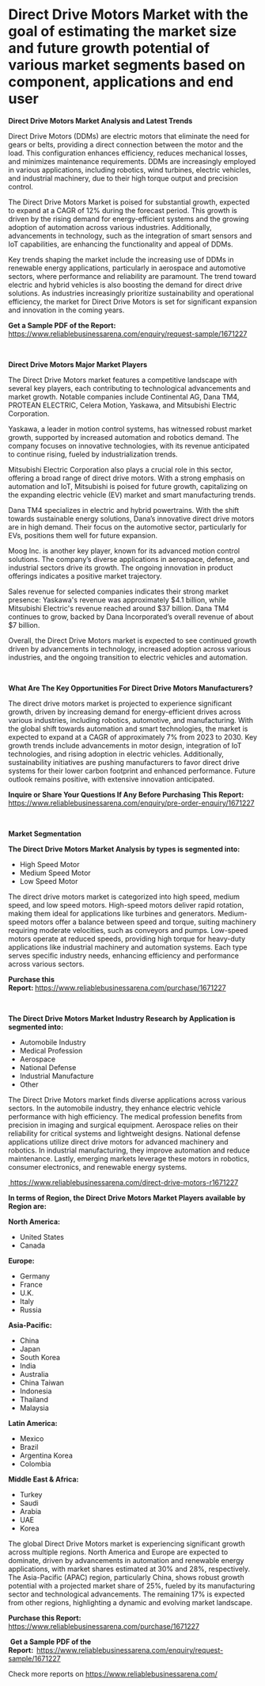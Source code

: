 <p><h1>Direct Drive Motors Market with the goal of estimating the market size and future growth potential of various market segments based on component, applications and end user</h1></p><p><strong>Direct Drive Motors Market Analysis and Latest Trends</strong></p>
<p><p>Direct Drive Motors (DDMs) are electric motors that eliminate the need for gears or belts, providing a direct connection between the motor and the load. This configuration enhances efficiency, reduces mechanical losses, and minimizes maintenance requirements. DDMs are increasingly employed in various applications, including robotics, wind turbines, electric vehicles, and industrial machinery, due to their high torque output and precision control.</p><p>The Direct Drive Motors Market is poised for substantial growth, expected to expand at a CAGR of 12% during the forecast period. This growth is driven by the rising demand for energy-efficient systems and the growing adoption of automation across various industries. Additionally, advancements in technology, such as the integration of smart sensors and IoT capabilities, are enhancing the functionality and appeal of DDMs.</p><p>Key trends shaping the market include the increasing use of DDMs in renewable energy applications, particularly in aerospace and automotive sectors, where performance and reliability are paramount. The trend toward electric and hybrid vehicles is also boosting the demand for direct drive solutions. As industries increasingly prioritize sustainability and operational efficiency, the market for Direct Drive Motors is set for significant expansion and innovation in the coming years.</p></p>
<p><strong>Get a Sample PDF of the Report:&nbsp;</strong> <a href="https://www.reliablebusinessarena.com/enquiry/request-sample/1671227?utm_campaign=2343&utm_medium=2&utm_source=Github&utm_content=ia&utm_term=16022025&utm_id=direct-drive-motors">https://www.reliablebusinessarena.com/enquiry/request-sample/1671227</a></p>
<p>&nbsp;</p>
<p><strong>Direct Drive Motors Major Market Players</strong></p>
<p><p>The Direct Drive Motors market features a competitive landscape with several key players, each contributing to technological advancements and market growth. Notable companies include Continental AG, Dana TM4, PROTEAN ELECTRIC, Celera Motion, Yaskawa, and Mitsubishi Electric Corporation.</p><p>Yaskawa, a leader in motion control systems, has witnessed robust market growth, supported by increased automation and robotics demand. The company focuses on innovative technologies, with its revenue anticipated to continue rising, fueled by industrialization trends.</p><p>Mitsubishi Electric Corporation also plays a crucial role in this sector, offering a broad range of direct drive motors. With a strong emphasis on automation and IoT, Mitsubishi is poised for future growth, capitalizing on the expanding electric vehicle (EV) market and smart manufacturing trends.</p><p>Dana TM4 specializes in electric and hybrid powertrains. With the shift towards sustainable energy solutions, Dana’s innovative direct drive motors are in high demand. Their focus on the automotive sector, particularly for EVs, positions them well for future expansion.</p><p>Moog Inc. is another key player, known for its advanced motion control solutions. The company’s diverse applications in aerospace, defense, and industrial sectors drive its growth. The ongoing innovation in product offerings indicates a positive market trajectory.</p><p>Sales revenue for selected companies indicates their strong market presence: Yaskawa's revenue was approximately $4.1 billion, while Mitsubishi Electric's revenue reached around $37 billion. Dana TM4 continues to grow, backed by Dana Incorporated’s overall revenue of about $7 billion. </p><p>Overall, the Direct Drive Motors market is expected to see continued growth driven by advancements in technology, increased adoption across various industries, and the ongoing transition to electric vehicles and automation.</p></p>
<p>&nbsp;</p>
<p><strong>What Are The Key Opportunities For Direct Drive Motors Manufacturers?</strong></p>
<p><p>The direct drive motors market is projected to experience significant growth, driven by increasing demand for energy-efficient drives across various industries, including robotics, automotive, and manufacturing. With the global shift towards automation and smart technologies, the market is expected to expand at a CAGR of approximately 7% from 2023 to 2030. Key growth trends include advancements in motor design, integration of IoT technologies, and rising adoption in electric vehicles. Additionally, sustainability initiatives are pushing manufacturers to favor direct drive systems for their lower carbon footprint and enhanced performance. Future outlook remains positive, with extensive innovation anticipated.</p></p>
<p><strong>Inquire or Share Your Questions If Any Before Purchasing This Report:</strong> <a href="https://www.reliablebusinessarena.com/enquiry/pre-order-enquiry/1671227?utm_campaign=2343&utm_medium=2&utm_source=Github&utm_content=ia&utm_term=16022025&utm_id=direct-drive-motors">https://www.reliablebusinessarena.com/enquiry/pre-order-enquiry/1671227</a></p>
<p>&nbsp;</p>
<p><strong>Market Segmentation</strong></p>
<p><strong>The Direct Drive Motors Market Analysis by types is segmented into:</strong></p>
<p><ul><li>High Speed Motor</li><li>Medium Speed Motor</li><li>Low Speed Motor</li></ul></p>
<p><p>The direct drive motors market is categorized into high speed, medium speed, and low speed motors. High-speed motors deliver rapid rotation, making them ideal for applications like turbines and generators. Medium-speed motors offer a balance between speed and torque, suiting machinery requiring moderate velocities, such as conveyors and pumps. Low-speed motors operate at reduced speeds, providing high torque for heavy-duty applications like industrial machinery and automation systems. Each type serves specific industry needs, enhancing efficiency and performance across various sectors.</p></p>
<p><strong>Purchase this Report:&nbsp;</strong><a href="https://www.reliablebusinessarena.com/purchase/1671227?utm_campaign=2343&utm_medium=2&utm_source=Github&utm_content=ia&utm_term=16022025&utm_id=direct-drive-motors">https://www.reliablebusinessarena.com/purchase/1671227</a></p>
<p>&nbsp;</p>
<p><strong>The Direct Drive Motors Market Industry Research by Application is segmented into:</strong></p>
<p><ul><li>Automobile Industry</li><li>Medical Profession</li><li>Aerospace</li><li>National Defense</li><li>Industrial Manufacture</li><li>Other</li></ul></p>
<p><p>The Direct Drive Motors market finds diverse applications across various sectors. In the automobile industry, they enhance electric vehicle performance with high efficiency. The medical profession benefits from precision in imaging and surgical equipment. Aerospace relies on their reliability for critical systems and lightweight designs. National defense applications utilize direct drive motors for advanced machinery and robotics. In industrial manufacturing, they improve automation and reduce maintenance. Lastly, emerging markets leverage these motors in robotics, consumer electronics, and renewable energy systems.</p></p>
<p><a href="https://www.reliablebusinessarena.com/direct-drive-motors-r1671227?utm_campaign=2343&utm_medium=2&utm_source=Github&utm_content=ia&utm_term=16022025&utm_id=direct-drive-motors">&nbsp;https://www.reliablebusinessarena.com/direct-drive-motors-r1671227</a></p>
<p><strong>In terms of Region, the Direct Drive Motors Market Players available by Region are:</strong></p>
<p>
    <p> <strong> North America: </strong>
        <ul>
            <li>United States</li>
            <li>Canada</li>
        </ul>
        </p> 
    <p> <strong> Europe: </strong>
        <ul>
            <li>Germany</li>
            <li>France</li>
            <li>U.K.</li>
            <li>Italy</li>
            <li>Russia</li>
        </ul>
        </p> 
    <p> <strong> Asia-Pacific: </strong>
        <ul>
            <li>China</li>
            <li>Japan</li>
            <li>South Korea</li>
            <li>India</li>
            <li>Australia</li>
            <li>China Taiwan</li>
            <li>Indonesia</li>
            <li>Thailand</li>
            <li>Malaysia</li>
        </ul>
        </p> 
    <p> <strong> Latin America: </strong>
        <ul>
            <li>Mexico</li>
            <li>Brazil</li>
            <li>Argentina Korea</li>
            <li>Colombia</li>
        </ul>
        </p> 
    <p> <strong> Middle East & Africa: </strong>
        <ul>
            <li>Turkey</li>
            <li>Saudi</li>
            <li>Arabia</li>
            <li>UAE</li>
            <li>Korea</li>
        </ul>
    </p>
    </p>
<p><p>The global Direct Drive Motors market is experiencing significant growth across multiple regions. North America and Europe are expected to dominate, driven by advancements in automation and renewable energy applications, with market shares estimated at 30% and 28%, respectively. The Asia-Pacific (APAC) region, particularly China, shows robust growth potential with a projected market share of 25%, fueled by its manufacturing sector and technological advancements. The remaining 17% is expected from other regions, highlighting a dynamic and evolving market landscape.</p></p>
<p><strong>Purchase this Report: </strong><a href="https://www.reliablebusinessarena.com/purchase/1671227?utm_campaign=2343&utm_medium=2&utm_source=Github&utm_content=ia&utm_term=16022025&utm_id=direct-drive-motors">https://www.reliablebusinessarena.com/purchase/1671227</a></p>
<p>&nbsp;<strong>Get a Sample PDF of the Report:&nbsp;&nbsp;</strong><a href="https://www.reliablebusinessarena.com/enquiry/request-sample/1671227?utm_campaign=2343&utm_medium=2&utm_source=Github&utm_content=ia&utm_term=16022025&utm_id=direct-drive-motors">https://www.reliablebusinessarena.com/enquiry/request-sample/1671227</a></p>
<p><strong></strong></p>
<p>Check more reports on <a href="https://www.reliablebusinessarena.com/?utm_campaign=2343&utm_medium=2&utm_source=Github&utm_content=ia&utm_term=16022025&utm_id=direct-drive-motors">https://www.reliablebusinessarena.com/</a></p>